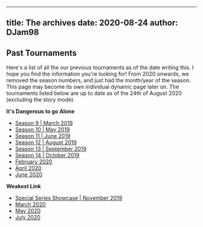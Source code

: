 ---
 title: The archives 
 date: 2020-08-24
 author: DJam98
 ---

 ## Past Tournaments

 Here's a list of all the our previous tournaments as of the date writing this. I hope you find the information you're looking for! From 2020 onwards, we removed the season numbers, and just had the month/year of the season. This page may become its own individual dynamic page later on. The tournaments listed below are up to date as of the 24th of August 2020 (excluding the story mode).

 **It's Dangerous to go Alone**
 - [Season 9 | March 2019](https://smash.gg/idtga-mar-2019)
 - [Season 10 | May 2019](https://smash.gg/idtga-may-2019)
 - [Season 11 | June 2019](https://smash.gg/idtga-june-2019)
 - [Season 12 | August 2019](https://smash.gg/idtga-aug-2019)
 - [Season 13 | September 2019](https://smash.gg/idtga-sep-2019)
 - [Season 14 | October 2019](https://smash.gg/idtga-oct-2019)
 - [February 2020](https://smash.gg/idtga-feb)
 - [April 2020](https://smash.gg/idtga-apr)
 - [June 2020](https://smash.gg/idtga-june)


 **Weakest Link**
 - [Special Series Showcase | November 2019](https://smash.gg/specialseries-wl)
 - [March 2020](https://smash.gg/wl-mar)
 - [May 2020](https://smash.gg/wl-may)
 - [July 2020](https://smash.gg/wl-july)